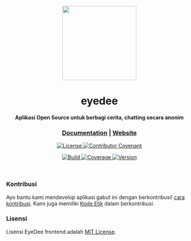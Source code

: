 <p align="center">
  <a href="https://github.com/eyedee-id/eyedee-web">
    <img src="https://files.eyedee.id/images/logo.png" width="200px" />
  </a>
</p>

<h1 align="center">eyedee</h1>
<p align="center">
  <strong>Aplikasi Open Source untuk berbagi cerita, chatting secara anonim</strong>
</p>

<div align="center">
  <h3>
    <a href="https://github.com/eyedee-id/eyedee-web/">Documentation</a>
    <span> | </span>
    <a href="https://eyedee.id">Website</a>
  </h3>
</div>

<p align="center">
  <a href="./LICENSE">
    <img src="https://img.shields.io/badge/License-MIT-brightgreen?style=flat-square" alt="License">
  </a>
  <a href="./CODE_OF_CONDUCT.md">
    <img src="https://img.shields.io/badge/Contributor%20Covenant-v2.0%20adopted-ff69b4.svg?style=flat-square" alt="Contributor Covenant">
  </a>
</p>
<p align="center">
  <a href="https://github.com/eyedee-id/eyedee-web/workflows">
    <img src="https://img.shields.io/github/workflow/status/eyedee-id/eyedee-web/CI/master?style=flat-square" alt="Build"/>
  </a>
  <a href="https://coveralls.io/github/eyedee-id/eyedee-web">
    <img src="https://img.shields.io/coveralls/github/eyedee-id/eyedee-web/master?style=flat-square" alt="Coverage">
  </a>
  <a href="https://github.com/eyedee-id/eyedee-web/releases">
    <img src="https://img.shields.io/github/v/release/eyedee-id/eyedee-web?label=version&style=flat-square" alt="Version">
  </a>
</p>

<br/>

### Kontribusi
Ayo bantu kami mendevelop aplikasi gabut ini dengan berkontribusi! [cara kontribusi](CONTRIBUTING.md).
Kami juga memiliki [Kode Etik](CODE_OF_CONDUCT.md) dalam berkontribusi.

### Lisensi
Lisensi EyeDee frontend adalah [MIT License](LICENSE).
